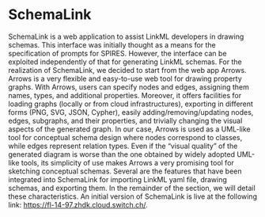# SchemaLink

SchemaLink is a web application to assist LinkML developers in drawing schemas.
This interface was initially thought as a means for the specification of prompts
for SPIRES. However, the interface can be exploited independently of that for
generating LinkML schemas. For the realization of SchemaLink, we decided to
start from the web app Arrows. Arrows is a very flexible and easy-to-use web
tool for drawing property graphs. With Arrows, users can specify nodes and
edges, assigning them names, types, and additional properties. Moreover, it
offers facilities for loading graphs (locally or from cloud infrastructures),
exporting in different forms (PNG, SVG, JSON, Cypher), easily
adding/removing/updating nodes, edges, subgraphs, and their properties, and
trivially changing the visual aspects of the generated graph. In our case,
Arrows is used as a UML-like tool for conceptual schema design where nodes
correspond to classes, while edges represent relation types. Even if the “visual
quality” of the generated diagram is worse than the one obtained by widely
adopted UML-like tools, its simplicity of use makes Arrows a very promising tool
for sketching conceptual schemas. Several are the features that have been
integrated into SchemaLink for importing LinkML yaml file, drawing schemas, and
exporting them. In the remainder of the section, we will detail these
characteristics. An initial version of SchemaLink is live at the following link:
<https://fl-14-97.zhdk.cloud.switch.ch/>.
